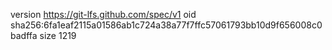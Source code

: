 version https://git-lfs.github.com/spec/v1
oid sha256:6fa1eaf2115a01586ab1c724a38a77f7ffc57061793bb10d9f656008c0badffa
size 1219
